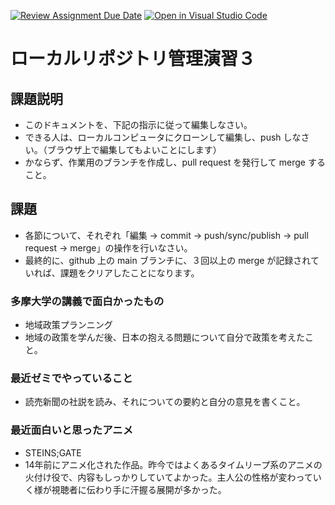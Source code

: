 [![Review Assignment Due Date](https://classroom.github.com/assets/deadline-readme-button-22041afd0340ce965d47ae6ef1cefeee28c7c493a6346c4f15d667ab976d596c.svg)](https://classroom.github.com/a/ljeawwh6)
[![Open in Visual Studio Code](https://classroom.github.com/assets/open-in-vscode-2e0aaae1b6195c2367325f4f02e2d04e9abb55f0b24a779b69b11b9e10269abc.svg)](https://classroom.github.com/online_ide?assignment_repo_id=19882484&assignment_repo_type=AssignmentRepo)
# ローカルリポジトリ管理演習３

## 課題説明
- このドキュメントを、下記の指示に従って編集しなさい。
- できる人は、ローカルコンピュータにクローンして編集し、push しなさい。（ブラウザ上で編集してもよいことにします）
- かならず、作業用のブランチを作成し、pull request を発行して merge すること。

## 課題
- 各節について、それぞれ「編集 → commit → push/sync/publish → pull request → merge」の操作を行いなさい。
- 最終的に、github 上の main ブランチに、３回以上の merge が記録されていれば、課題をクリアしたことになります。

### 多摩大学の講義で面白かったもの
- 地域政策プランニング
- 地域の政策を学んだ後、日本の抱える問題について自分で政策を考えたこと。

### 最近ゼミでやっていること
- 読売新聞の社説を読み、それについての要約と自分の意見を書くこと。

### 最近面白いと思ったアニメ
- STEINS;GATE
- 14年前にアニメ化された作品。昨今ではよくあるタイムリープ系のアニメの火付け役で、内容もしっかりしていてよかった。主人公の性格が変わっていく様が視聴者に伝わり手に汗握る展開が多かった。
